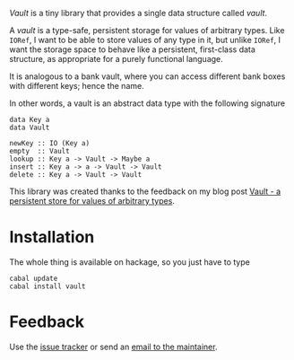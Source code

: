 *Vault* is a tiny library that provides a single data structure called *vault*.

A *vault* is a type-safe, persistent storage for values of arbitrary types. Like `IORef`, I want to be able to store values of any type in it, but unlike `IORef`, I want the storage space to behave like a persistent, first-class data structure, as appropriate for a purely functional language.

It is analogous to a bank vault, where you can access different bank boxes with different keys; hence the name.

In other words, a vault is an abstract data type with the following signature

    data Key a
    data Vault

    newKey :: IO (Key a)
    empty  :: Vault
    lookup :: Key a -> Vault -> Maybe a
    insert :: Key a -> a -> Vault -> Vault
    delete :: Key a -> Vault -> Vault



This library was created thanks to the feedback on my blog post [Vault - a persistent store for values of arbitrary types][1].

  [1]: http://apfelmus.nfshost.com/blog/2011/09/04-vault.html


Installation
============
The whole thing is available on hackage, so you just have to type

    cabal update
    cabal install vault

Feedback
========
Use the [issue tracker][2] or send an [email to the maintainer][3].

  [2]: https://github.com/HeinrichApfelmus/reactive-banana/issues
  [3]: mailto:apfelmus@quantentunnel.de




